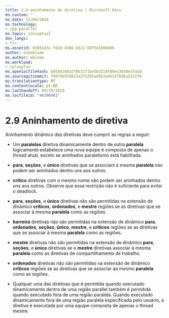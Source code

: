 ```yaml
---
title: 2.9 aninhamento de diretiva | Microsoft Docs
ms.custom: ''
ms.date: 11/04/2016
ms.technology:
- cpp-parallel
ms.topic: conceptual
dev_langs:
- C++
ms.assetid: 6565a43c-fd2d-4366-8322-8d75e1b06600
author: mikeblome
ms.author: mblome
ms.workload:
- cplusplus
ms.openlocfilehash: b9558180a2f063171be563219f89ec3858e37a5d
ms.sourcegitcommit: 799f9b976623a375203ad8b2ad5147bd6a2212f0
ms.translationtype: MT
ms.contentlocale: pt-BR
ms.lasthandoff: 09/19/2018
ms.locfileid: "46396981"
---
```

# <a name="29-directive-nesting"></a>2.9 Aninhamento de diretiva

Aninhamento dinâmico das diretivas deve cumprir as regras a seguir:

- Um **paralelas** diretiva dinamicamente dentro de outra **paralela** logicamente estabelece uma nova equipe é composta de apenas o thread atual, exceto se aninhados paralelismo está habilitada.

- **para**, **seções**, e **único** diretivas que se associam à mesma **paralela** não podem ser aninhados dentro uns aos outros.

- **crítico** diretivas com o mesmo nome não podem ser aninhados dentro uns aos outros. Observe que essa restrição não é suficiente para evitar o deadlock.

- **para**, **seções**, e **único** diretivas não são permitidas na extensão de dinâmico **críticos**, **ordenados**, e **mestre** regiões se as diretivas que se associar à mesma **paralela** como as regiões.

- **barreira** diretivas não são permitidas na extensão de dinâmico **para**, **ordenados**, **seções**, **único**, **mestre**, e **críticos** regiões se as diretivas que se associar à mesma **paralela** como as regiões.

- **mestre** diretivas não são permitidas na extensão de dinâmico **para**, **seções**, e **único** diretivas se o **mestre** diretivas associar à mesma **paralela** como as diretivas de compartilhamento de trabalho.

- **ordenados** diretivas não são permitidas na extensão de dinâmico **críticos** regiões se as diretivas que se associar ao mesmo **paralela** como as regiões.

- Qualquer uma das diretivas que é permitida quando executado dinamicamente dentro de uma região parallel também é permitida quando executado fora de uma região paralela. Quando executado dinamicamente fora de uma região paralela especificada pelo usuário, a diretiva é executada por uma equipe composta de apenas o thread mestre.